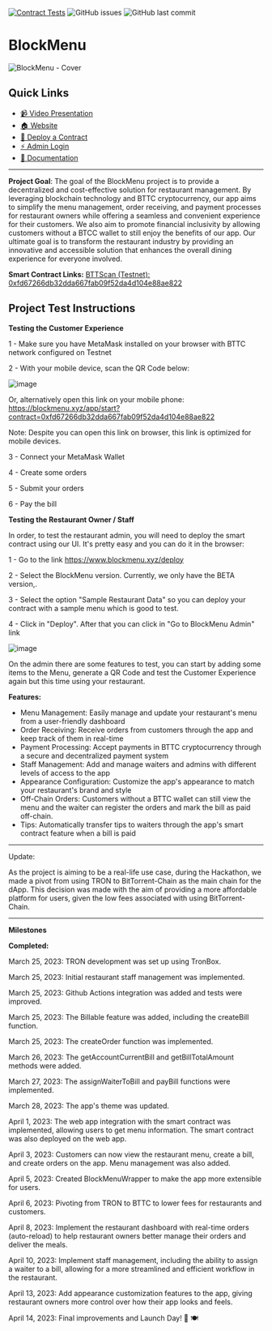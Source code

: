 [![Contract Tests](https://github.com/strandgeek/blockmenu/actions/workflows/contract-test.yml/badge.svg)](https://github.com/strandgeek/blockmenu/actions/workflows/contract-test.yml) ![GitHub issues](https://img.shields.io/github/issues/strandgeek/blockmenu) ![GitHub last commit](https://img.shields.io/github/last-commit/strandgeek/blockmenu)

# BlockMenu

![BlockMenu - Cover](https://user-images.githubusercontent.com/101031495/232161680-cddd0de4-a07b-4d3c-b542-3d8d0b9192e6.png)

## Quick Links
- [📹 Video Presentation](https://youtu.be/lPTJ8-wMcWA)
- [🏠 Website](https://www.blockmenu.xyz)
- [🚀 Deploy a Contract](https://www.blockmenu.xyz/deploy)
- [⚡️ Admin Login](https://www.blockmenu.xyz/admin/auth)
- [📖 Documentation](https://docs.blockmenu.xyz)


-----

**Project Goal**:
The goal of the BlockMenu project is to provide a decentralized and cost-effective solution for restaurant management. By leveraging blockchain technology and BTTC cryptocurrency, our app aims to simplify the menu management, order receiving, and payment processes for restaurant owners while offering a seamless and convenient experience for their customers. We also aim to promote financial inclusivity by allowing customers without a BTCC wallet to still enjoy the benefits of our app. Our ultimate goal is to transform the restaurant industry by providing an innovative and accessible solution that enhances the overall dining experience for everyone involved.

**Smart Contract Links:**
[BTTScan (Testnet): 0xfd67266db32dda667fab09f52da4d104e88ae822](https://testnet.bttcscan.com/address/0xfd67266db32dda667fab09f52da4d104e88ae822) 

## Project Test Instructions

**Testing the Customer Experience**

1 - Make sure you have MetaMask installed on your browser with BTTC network configured on Testnet

2 - With your mobile device, scan the QR Code below:

![image](https://user-images.githubusercontent.com/101031495/232162801-e2d48e94-8d5d-4cab-ba3e-b31152def578.png)


Or, alternatively open this link on your mobile phone: https://blockmenu.xyz/app/start?contract=0xfd67266db32dda667fab09f52da4d104e88ae822

Note: Despite you can open this link on browser, this link is optimized for mobile devices.

3 - Connect your MetaMask Wallet

4 - Create some orders

5 - Submit your orders

6 - Pay the bill

**Testing the Restaurant Owner / Staff**

In order, to test the restaurant admin, you will need to deploy the smart contract using our UI. It's pretty easy and you can do it in the browser:

1 - Go to the link https://www.blockmenu.xyz/deploy

2 - Select the BlockMenu version. Currently, we only have the BETA version,.

3 - Select the option "Sample Restaurant Data" so you can deploy your contract with a sample menu which is good to test.

4 - Click in "Deploy". After that you can click in "Go to BlockMenu Admin" link

![image](https://user-images.githubusercontent.com/101031495/232162904-7928cb88-d038-4000-b199-c2aabc83d097.png)

On the admin there are some features to test, you can start by adding some items to the Menu, generate a QR Code and test the Customer Experience again but this time using your restaurant.


**Features:**
* Menu Management: Easily manage and update your restaurant's menu from a user-friendly dashboard
* Order Receiving: Receive orders from customers through the app and keep track of them in real-time
* Payment Processing: Accept payments in BTTC cryptocurrency through a secure and decentralized payment system
* Staff Management: Add and manage waiters and admins with different levels of access to the app
* Appearance Configuration: Customize the app's appearance to match your restaurant's brand and style
* Off-Chain Orders: Customers without a BTTC wallet can still view the menu and the waiter can register the orders and mark the bill as paid off-chain.
* Tips: Automatically transfer tips to waiters through the app's smart contract feature when a bill is paid

-----

Update:

As the project is aiming to be a real-life use case, during the Hackathon, we made a pivot from using TRON to BitTorrent-Chain as the main chain for the dApp. This decision was made with the aim of providing a more affordable platform for users, given the low fees associated with using BitTorrent-Chain.

------

**Milestones**

**Completed:**

March 25, 2023: TRON development was set up using TronBox.

March 25, 2023: Initial restaurant staff management was implemented.

March 25, 2023: Github Actions integration was added and tests were improved.

March 25, 2023: The Billable feature was added, including the createBill function.

March 25, 2023: The createOrder function was implemented.

March 26, 2023: The getAccountCurrentBill and getBillTotalAmount methods were added.

March 27, 2023: The assignWaiterToBill and payBill functions were implemented.

March 28, 2023: The app's theme was updated.

April 1, 2023: The web app integration with the smart contract was implemented, allowing users to get menu information. The smart contract was also deployed on the web app.

April 3, 2023: Customers can now view the restaurant menu, create a bill, and create orders on the app. Menu management was also added.

April 5, 2023: Created BlockMenuWrapper to make the app more extensible for users.

April 6, 2023: Pivoting from TRON to BTTC to lower fees for restaurants and customers.

April 8, 2023: Implement the restaurant dashboard with real-time orders (auto-reload) to help restaurant owners better manage their orders and deliver the meals.

April 10, 2023: Implement staff management, including the ability to assign a waiter to a bill, allowing for a more streamlined and efficient workflow in the restaurant.

April 13, 2023: Add appearance customization features to the app, giving restaurant owners more control over how their app looks and feels.

April 14, 2023: Final improvements and Launch Day! 🚀 🍽
